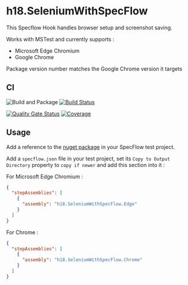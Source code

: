# h18.SeleniumWithSpecFlow

This Specflow Hook handles browser setup and screenshot saving.

Works with MSTest and currently supports :
- Microsoft Edge Chromium
- Google Chrome

Package version number matches the Google Chrome version it targets

## CI

![Build and Package](https://github.com/hangar18rip/h18.SeleniumWithSpecFlow/workflows/Build%20and%20Package/badge.svg) 
[![Build Status](https://dev.azure.com/hangar18github/hangar_18/_apis/build/status/hangar18rip.h18.SeleniumWithSpecFlow?branchName=main)](https://dev.azure.com/hangar18github/hangar_18/_build/latest?definitionId=13&branchName=main)

[![Quality Gate Status](https://sonarcloud.io/api/project_badges/measure?project=hangar18rip.h18.SeleniumWithSpecFlow&metric=alert_status)](https://sonarcloud.io/dashboard?id=hangar18rip.h18.SeleniumWithSpecFlow) 
[![Coverage](https://sonarcloud.io/api/project_badges/measure?project=hangar18rip.h18.SeleniumWithSpecFlow&metric=coverage)](https://sonarcloud.io/dashboard?id=hangar18rip.h18.SeleniumWithSpecFlow)



## Usage

Add a reference to the [nuget package](https://www.nuget.org/packages/h18.SpecFlow.SeleniumHookChrome/) in your SpecFlow test project.

Add a ```specflow.json``` file in your test project, set its ```Copy to Output Directory``` property to ```copy if newer``` and add this section into it :

For Microsoft Edge Chromium :
```json
{
  "stepAssemblies": [
    {
      "assembly": "h18.SeleniumWithSpecFlow.Edge"
    }
  ]
}
```

For Chrome :
```json
{
  "stepAssemblies": [
    {
      "assembly": "h18.SeleniumWithSpecFlow.Chrome"
    }
  ]
}
```